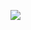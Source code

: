 ![](https://github-readme-stats.vercel.app/api?username=oYakate&show_icons=true&theme=midnight-purple)
